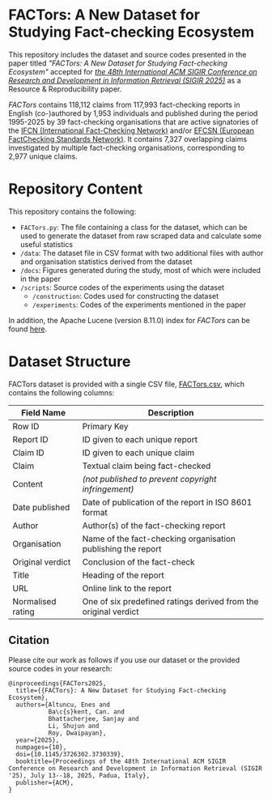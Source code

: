 # FACTors: A New Dataset for Studying Fact-checking Ecosystem

This repository includes the dataset and source codes presented in the paper titled *"FACTors: A New Dataset for Studying Fact-checking Ecosystem"* accepted for [*the 48th International ACM SIGIR Conference on Research and Development in Information Retrieval (SIGIR 2025)*](https://sigir2025.dei.unipd.it/) as a Resource & Reproducibility paper.

*FACTors* contains 118,112 claims from 117,993 fact-checking reports in English (co-)authored by 1,953 individuals and published during the period 1995-2025 by 39 fact-checking organisations that are active signatories of the [IFCN (International Fact-Checking Network)](https://ifcncodeofprinciples.poynter.org/signatories) and/or [EFCSN (European FactChecking Standards Network)](https://members.efcsn.com/signatories). It contains 7,327 overlapping claims investigated by multiple fact-checking organisations, corresponding to 2,977 unique claims.

# Repository Content

This repository contains the following:

- ```FACTors.py```: The file containing a class for the dataset, which can be used to generate the dataset from raw scraped data and calculate some useful statistics
- ```/data```: The dataset file in CSV format with two additional files with author and organisation statistics derived from the dataset
- ```/docs```: Figures generated during the study, most of which were included in the paper
- ```/scripts```: Source codes of the experiments using the dataset
  - ```/construction```: Codes used for constructing the dataset
  - ```/experiments```: Codes of the experiments mentioned in the paper

In addition, the Apache Lucene (version 8.11.0) index for *FACTors* can be found [here](https://drive.google.com/file/d/1PRgV7jpGt7IykhE2_pVjltP34DQD5C4_/view?usp=drive_link).

# Dataset Structure

FACTors dataset is provided with a single CSV file, [FACTors.csv](https://github.com/altuncu/FACTors/blob/main/data/FACTors.csv), which contains the following columns:

| Field Name | Description
| -----------|----------------
| Row ID | Primary Key
| Report ID | ID given to each unique report
| Claim ID | ID given to each unique claim
| Claim | Textual claim being fact-checked
| Content | *(not published to prevent copyright infringement)*
| Date published | Date of publication of the report in ISO 8601 format
| Author | Author(s) of the fact-checking report
| Organisation | Name of the fact-checking organisation publishing the report
| Original verdict | Conclusion of the fact-check
| Title | Heading of the report
| URL | Online link to the report
| Normalised rating | One of six predefined ratings derived from the original verdict

## Citation

Please cite our work as follows if you use our dataset or the provided source codes in your research:

````
@inproceedings{FACTors2025,
  title={{FACTors}: A New Dataset for Studying Fact-checking Ecosystem},
  authors={Altuncu, Enes and 
           Ba\c{s}kent, Can. and 
           Bhattacherjee, Sanjay and 
           Li, Shujun and 
           Roy, Dwaipayan},
  year={2025},
  numpages={10},
  doi={10.1145/3726302.3730339},
  booktitle={Proceedings of the 48th International ACM SIGIR Conference on Research and Development in Information Retrieval (SIGIR '25), July 13--18, 2025, Padua, Italy},
  publisher={ACM},
}
````
